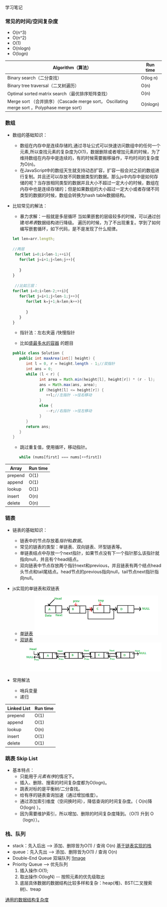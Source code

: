 学习笔记

### 常见的时间/空间复杂度

* O(n^3)
* O(n^2)
* O(1)
* O(nlogn)
* O(logn)

| Algorithm（算法） | Run time |
| ------ | ------ |
| Binary search（二分查找）| O(log n) | 
| Binary tree traversal（二叉树遍历） | O(n) | 
| Optimal sorted matrix search（最优排序矩阵查找）| O(n) | 
| Merge sort （合并排序）（Cascade merge sort， Oscillating merge sort ，Polyphase merge sort） | O(nlogn) | 

### 数组

* 数组的基础知识：
   * 数组在内存中是连续存储的,通过寻址公式可以快速访问数组中的任何一个元素,所以查找元素的复杂度为O(1)，数据删除或者增加元素的时候，为了维持数组在内存中是连续的，有的时候需要搬移操作，平均时间的复杂度为O(n)。
   * 在JavaScript中的数组天生就支持动态扩容，扩容一般会对之前的数组进行复制。并且还可以存放不同数据类型的数据。那么js中内存中是如何存储的呢？当存放相同类型的数据并且大小不超过一定大小的时候，数组在内存中也是连续存储的；但是如果数组的大小超过一定大小或者存储不同类型的数据的时候，数组会转换为hash table数据结构。 
      

* 比较常见的解法：

  * 暴力求解：一般就是多层循环 当如果嵌套的层级较多的时候，可以通过创建*哈希表*数据结构进行降级。 遍历的时候，为了不出现重复。学到了如何编写嵌套循环，如下代码，是不是发现了什么规律。
  
  ```js
  let len=arr.length;

  //两层
   for(let i=0;i<len-1;++i){
     for(let j=i+1;j<len;j++){
       
     }
  }

   //比如三层：  
  for(let i=0;i<len-2;++i){
     for(let j=i+1;j<len-1;j++){
        for(let k=j+1;k<len;k++){

        }
     }
  }
  ```
  * 指针法：左右夹逼 /快慢指针 

   * 比如[盛最多水的容器](https://leetcode-cn.com/problems/container-with-most-water/solution/sheng-zui-duo-shui-de-rong-qi-by-leetcode-solution/) 的题目

   ```java
   public class Solution {
      public int maxArea(int[] height) {
         int l = 0, r = height.length - 1;//双指针
         int ans = 0;
         while (l < r) {
               int area = Math.min(height[l], height[r]) * (r - l);
               ans = Math.max(ans, area);
               if (height[l] <= height[r]) {
                  ++l;//左指针 ->往右移动
               }
               else {
                  --r;//右指针 ->往左移动
               }
         }
         return ans;
      }
   }
   ```

   * 跳过重复值，使用循环，移动指针。
   ```js
      while (nums[first] === nums[++first]) 
   ```

| Array | Run time |
| ------ | ------ |
| prepend| O(1) | 
| append | O(1) | 
| lookup| O(1) | 
| insert| O(n) | 
| delete| O(n) | 

### 链表

* 链表的基础知识：
   * 链表中的节点存放着*指针*和*数据*。
   * 常见的链表的类型：单链表、双向链表、环型链表等。
   * 单链表结点中存放一个next指针，如果节点没有下一个指针那么该指针就指向null，并且有个head结点。
   * 双向链表中节点存放两个指针next和previous，并且链表有两个结点head头节点和tail尾结点。head节点的previous指向null，tail节点next指针指向null。

* js实现的单链表和双链表
   * [单链表](./singly-linked-list.js)
   ![Image](./img/singly-linked-list.png)
   * [双链表](./doubly-linked-list.js)
   ![Image](./img/doubly-linked-list.png)


* 常用解法
   * 哨兵变量      
   * 递归

| Linked List | Run time |
| ------ | ------ |
| prepend| O(1) | 
| append | O(1) | 
| lookup| O(n) | 
| insert| O(1) | 
| delete| O(1) | 

### 跳表 Skip List

* 基本特点：
   * 只能用于*元素有序*的情况下。
   * 插入、删除、搜索的时间复杂度都为O(logn)。
   * 跳表对标的是平衡树/二分查找。
   * 给有序的链表查询加速（通过增加维度）。
   * 通过添加索引维度（空间换时间），降低查询的时间复杂度。（ O(n)降 O(logn) ）。
   * 因为需要维护索引，所以增加、删除的时间复杂度降到。（O(1) 升到 O（logn））。


### 栈、队列

* stack：先入后出  --> 添加、删除皆为O(1) / 查询 O(n)
[基于链表实现的栈](./StackBasedOnLinkedList.js)
* queue：先入先出  --> 添加、删除皆为O(1) / 查询 O(n)
* Double-End Queue 双端队列
[!Image](./img/double-end-queue.png)
* Priority Queue --> 优先队列
   1. 插入操作:O(1);
   2. 取出操作:O(logN) -- 按照元素的优先级取出
   3. 底层具体数据的数据结构比较多样和复杂：heap(堆)、BST(二叉搜索树)、treap

[通用的数据结构复杂度](./img/common_data_structure_operations.png)